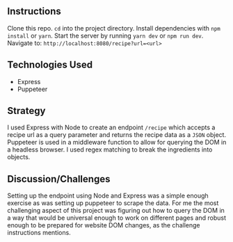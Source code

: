 ## Instructions

Clone this repo. `cd` into the project directory. Install dependencies with `npm install` or `yarn`. Start the server by running `yarn dev` or `npm run dev`. Navigate to: ```http://localhost:8080/recipe?url=<url>```

## Technologies Used
- Express
- Puppeteer

## Strategy

I used Express with Node to create an endpoint `/recipe` which accepts a recipe url as a query parameter and returns the recipe data as a `JSON` object. Puppeteer is used in a middleware function to allow for querying the DOM in a headless browser. I used regex matching to break the ingredients into objects.

## Discussion/Challenges

Setting up the endpoint using Node and Express was a simple enough exercise as was setting up puppeteer to scrape the data. For me the most challenging aspect of this project was figuring out how to query the DOM in a way that would be universal enough to work on different pages and robust enough to be prepared for website DOM changes, as the challenge instructions mentions.